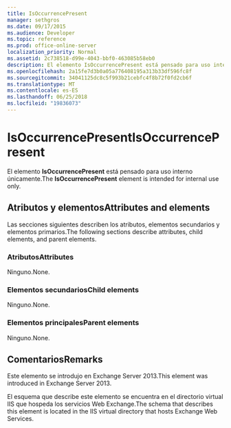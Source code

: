 ```yaml
---
title: IsOccurrencePresent
manager: sethgros
ms.date: 09/17/2015
ms.audience: Developer
ms.topic: reference
ms.prod: office-online-server
localization_priority: Normal
ms.assetid: 2c738518-d99e-4043-bbf0-463085b58eb0
description: El elemento IsOccurrencePresent está pensado para uso interno únicamente.
ms.openlocfilehash: 2a15fe7d3b0a05a776408195a313b33df596fc8f
ms.sourcegitcommit: 34041125dc8c5f993b21cebfc4f8b72f0fd2cb6f
ms.translationtype: MT
ms.contentlocale: es-ES
ms.lasthandoff: 06/25/2018
ms.locfileid: "19836073"
---
```

# <a name="isoccurrencepresent"></a><span data-ttu-id="d2c5a-103">IsOccurrencePresent</span><span class="sxs-lookup"><span data-stu-id="d2c5a-103">IsOccurrencePresent</span></span>

<span data-ttu-id="d2c5a-104">El elemento **IsOccurrencePresent** está pensado para uso interno únicamente.</span><span class="sxs-lookup"><span data-stu-id="d2c5a-104">The **IsOccurrencePresent** element is intended for internal use only.</span></span> 

## <a name="attributes-and-elements"></a><span data-ttu-id="d2c5a-105">Atributos y elementos</span><span class="sxs-lookup"><span data-stu-id="d2c5a-105">Attributes and elements</span></span>

<span data-ttu-id="d2c5a-106">Las secciones siguientes describen los atributos, elementos secundarios y elementos primarios.</span><span class="sxs-lookup"><span data-stu-id="d2c5a-106">The following sections describe attributes, child elements, and parent elements.</span></span>
  
### <a name="attributes"></a><span data-ttu-id="d2c5a-107">Atributos</span><span class="sxs-lookup"><span data-stu-id="d2c5a-107">Attributes</span></span>

<span data-ttu-id="d2c5a-108">Ninguno.</span><span class="sxs-lookup"><span data-stu-id="d2c5a-108">None.</span></span>
  
### <a name="child-elements"></a><span data-ttu-id="d2c5a-109">Elementos secundarios</span><span class="sxs-lookup"><span data-stu-id="d2c5a-109">Child elements</span></span>

<span data-ttu-id="d2c5a-110">Ninguno.</span><span class="sxs-lookup"><span data-stu-id="d2c5a-110">None.</span></span>
  
### <a name="parent-elements"></a><span data-ttu-id="d2c5a-111">Elementos principales</span><span class="sxs-lookup"><span data-stu-id="d2c5a-111">Parent elements</span></span>

<span data-ttu-id="d2c5a-112">Ninguno.</span><span class="sxs-lookup"><span data-stu-id="d2c5a-112">None.</span></span>
  
## <a name="remarks"></a><span data-ttu-id="d2c5a-113">Comentarios</span><span class="sxs-lookup"><span data-stu-id="d2c5a-113">Remarks</span></span>

<span data-ttu-id="d2c5a-114">Este elemento se introdujo en Exchange Server 2013.</span><span class="sxs-lookup"><span data-stu-id="d2c5a-114">This element was introduced in Exchange Server 2013.</span></span>
  
<span data-ttu-id="d2c5a-115">El esquema que describe este elemento se encuentra en el directorio virtual IIS que hospeda los servicios Web Exchange.</span><span class="sxs-lookup"><span data-stu-id="d2c5a-115">The schema that describes this element is located in the IIS virtual directory that hosts Exchange Web Services.</span></span>
  

